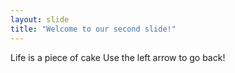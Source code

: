 ```yaml
---
layout: slide
title: "Welcome to our second slide!"
---
```

Life is a piece of cake
Use the left arrow to go back!
